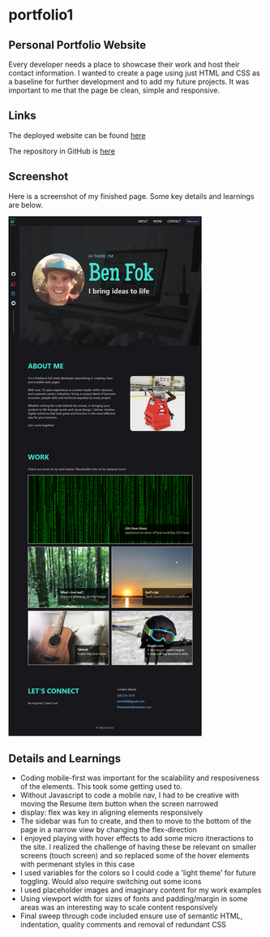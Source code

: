 # portfolio1

## Personal Portfolio Website
Every developer needs a place to showcase their work and host their contact information. I wanted to create a page using just HTML and CSS as a baseline for further development and to add my future projects. It was important to me that the page be clean, simple and responsive. 

## Links
The deployed website can be found [here](https://benfok.github.io/portfolio1/)

The repository in GitHub is [here](https://github.com/benfok/portfolio1)

## Screenshot
Here is a screenshot of my finished page. Some key details and learnings are below.

![Screenshot of my finished webpage](./images/screenshot-final2.png)

## Details and Learnings
- Coding mobile-first was important for the scalability and resposiveness of the elements. This took some getting used to.
- Without Javascript to code a mobile nav, I had to be creative with moving the Resume item button when the screen narrowed
- display: flex was key in aligning elements responsively
- The sidebar was fun to create, and then to move to the bottom of the page in a narrow view by changing the flex-direction
- I enjoyed playing with hover effects to add some micro itneractions to the site. I realized the challenge of having these be relevant on smaller screens (touch screen) and so replaced some of the hover elements with permenant styles in this case
- I used variables for the colors so I could code a 'light theme' for future toggling. Would also require switching out some icons
- I used placeholder images and imaginary content for my work examples
- Using viewport width for sizes of fonts and padding/margin in some areas was an interesting way to scale content responsively
- Final sweep through code included ensure use of semantic HTML, indentation, quality comments and removal of redundant CSS

